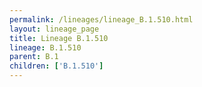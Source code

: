 ```yaml
---
permalink: /lineages/lineage_B.1.510.html
layout: lineage_page
title: Lineage B.1.510
lineage: B.1.510
parent: B.1
children: ['B.1.510']
---
```

